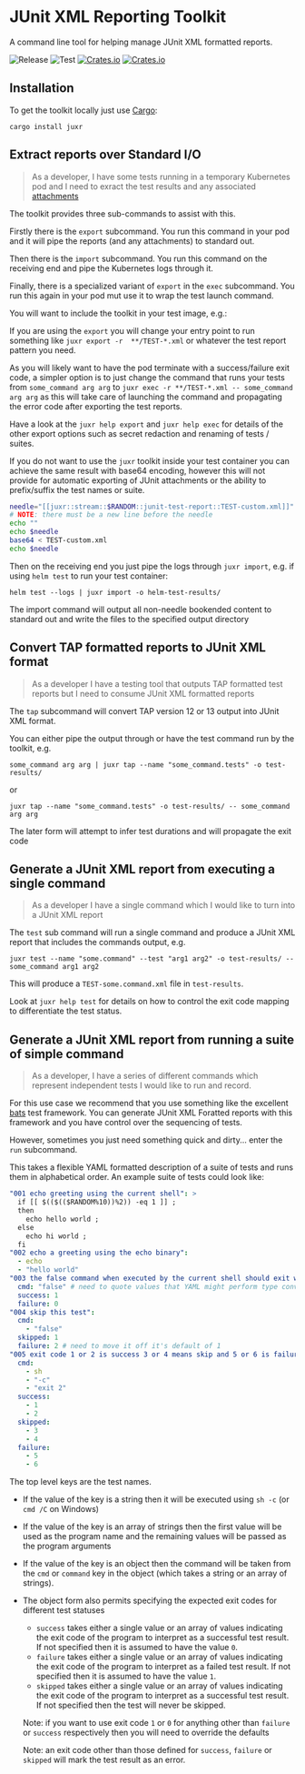 # JUnit XML Reporting Toolkit

A command line tool for helping manage JUnit XML formatted reports.

![Release](https://github.com/cloudbees-oss/juxr/workflows/Release/badge.svg) ![Test](https://github.com/cloudbees-oss/juxr/workflows/Test/badge.svg) [![Crates.io](https://img.shields.io/crates/v/juxr.svg?maxAge=2592000)](https://crates.io/crates/juxr) [![Crates.io](https://img.shields.io/crates/d/juxr.svg?maxAge=2592000)](https://crates.io/crates/juxr) 

## Installation

To get the toolkit locally just use [Cargo](https://doc.rust-lang.org/cargo/getting-started/installation.html):

```
cargo install juxr
```              

## Extract reports over Standard I/O

> As a developer, I have some tests running in a temporary Kubernetes pod and I need to exract the test results and any associated [attachments](https://plugins.jenkins.io/junit-attachments/)

The toolkit provides three sub-commands to assist with this.

Firstly there is the `export` subcommand. You run this command in your pod and it will pipe the reports (and any attachments) to standard out.

Then there is the `import` subcommand. You run this command on the receiving end and pipe the Kubernetes logs through it.

Finally, there is a specialized variant of `export` in the `exec` subcommand. You run this again in your pod mut use it to wrap the test launch command.

You will want to include the toolkit in your test image, e.g.:

If you are using the `export` you will change your entry point to run something like `juxr export -r  **/TEST-*.xml` or whatever the test report pattern you need.

As you will likely want to have the pod terminate with a success/failure exit code, a simpler option is to just change the command that runs your tests from `some_command arg arg` to `juxr exec -r **/TEST-*.xml -- some_command arg arg` as this will take care of launching the command and propagating the error code after exporting the test reports.

Have a look at the `juxr help export` and `juxr help exec` for details of the other export options such as secret redaction and renaming of tests / suites.

If you do not want to use the `juxr` toolkit inside your test container you can achieve the same result with base64 encoding, however this will not provide for automatic exporting of JUnit attachments or the ability to prefix/suffix the test names or suite.

```bash
needle="[[juxr::stream::$RANDOM::junit-test-report::TEST-custom.xml]]"
# NOTE: there must be a new line before the needle
echo "" 
echo $needle
base64 < TEST-custom.xml
echo $needle
```         

Then on the receiving end you just pipe the logs through `juxr import`, e.g. if using `helm test` to run your test container:

```
helm test --logs | juxr import -o helm-test-results/
```                                   

The import command will output all non-needle bookended content to standard out and write the files to the specified output directory

## Convert TAP formatted reports to JUnit XML format

> As a developer I have a testing tool that outputs TAP formatted test reports but I need to consume JUnit XML formatted reports

The `tap` subcommand will convert TAP version 12 or 13 output into JUnit XML format.

You can either pipe the output through or have the test command run by the toolkit, e.g.

```
some_command arg arg | juxr tap --name "some_command.tests" -o test-results/
```                                       

or 
```
juxr tap --name "some_command.tests" -o test-results/ -- some_command arg arg
```     

The later form will attempt to infer test durations and will propagate the exit code                                  

## Generate a JUnit XML report from executing a single command

> As a developer I have a single command which I would like to turn into a JUnit XML report

The `test` sub command will run a single command and produce a JUnit XML report that includes the commands output, e.g.

```
juxr test --name "some.command" --test "arg1 arg2" -o test-results/ -- some_command arg1 arg2
```            

This will produce a `TEST-some.command.xml` file in `test-results`.

Look at `juxr help test` for details on how to control the exit code mapping to differentiate the test status.

## Generate a JUnit XML report from running a suite of simple command

> As a developer, I have a series of different commands which represent independent tests I would like to run and record.

For this use case we recommend that you use something like the excellent [bats](https://github.com/bats-core/bats-core) test framework.
You can generate JUnit XML Foratted reports with this framework and you have control over the sequencing of tests.

However, sometimes you just need something quick and dirty... enter the `run` subcommand.

This takes a flexible YAML formatted description of a suite of tests and runs them in alphabetical order.
An example suite of tests could look like:

```yaml
"001 echo greeting using the current shell": >
  if [[ $(($(($RANDOM%10))%2)) -eq 1 ]] ;
  then
    echo hello world ;
  else
    echo hi world ;
  fi
"002 echo a greeting using the echo binary":
  - echo
  - "hello world"
"003 the false command when executed by the current shell should exit with non-zero":
  cmd: "false" # need to quote values that YAML might perform type conversions on
  success: 1
  failure: 0
"004 skip this test":
  cmd:
    - "false"
  skipped: 1
  failure: 2 # need to move it off it's default of 1
"005 exit code 1 or 2 is success 3 or 4 means skip and 5 or 6 is failure otherwise an error":
  cmd:
    - sh
    - "-c"
    - "exit 2"
  success:
    - 1
    - 2
  skipped:
    - 3
    - 4
  failure:
    - 5
    - 6
```                             

The top level keys are the test names.

* If the value of the key is a string then it will be executed using `sh -c` (or `cmd /C` on Windows)
* If the value of the key is an array of strings then the first value will be used as the program name and the remaining values will be passed as the program arguments
* If the value of the key is an object then the command will be taken from the `cmd` or `command` key in the object (which takes a string or an array of strings).
* The object form also permits specifying the expected exit codes for different test statuses

  * `success` takes either a single value or an array of values indicating the exit code of the program to interpret as a successful test result. If not specified then it is assumed to have the value `0`. 
  * `failure` takes either a single value or an array of values indicating the exit code of the program to interpret as a failed test result. If not specified then it is assumed to have the value `1`. 
  * `skipped` takes either a single value or an array of values indicating the exit code of the program to interpret as a successful test result. If not specified then the test will never be skipped.
  
  Note: if you want to use exit code `1` or `0` for anything other than `failure` or `success` respectively then you will need to override the defaults
  
  Note: an exit code other than those defined for `success`, `failure` or `skipped` will mark the test result as an error. 

